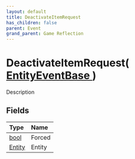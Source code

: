 ```yaml
---
layout: default
title: DeactivateItemRequest
has_children: false
parent: Event
grand_parent: Game Reflection
---
```

# DeactivateItemRequest( [ EntityEventBase ](/riftbreaker-wiki/docs/game-reflection/events/entity_event_base/) )
Description 

## Fields

| Type | Name |
|:----------|:--------------|
| [bool](/riftbreaker-wiki/docs/game-reflection/components/bool/) | Forced |
| [Entity](/riftbreaker-wiki/docs/game-reflection/classes/entity/) | Entity |

